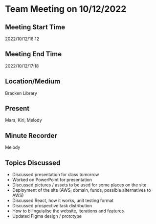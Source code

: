 # Team Meeting on 10/12/2022

## Meeting Start Time
2022/10/12/16:12

## Meeting End Time
2022/10/12/17:18

## Location/Medium
Bracken Library

## Present
Mars, Kiri, Melody

## Minute Recorder
Melody

## Topics Discussed
 - Discussed presentation for class tomorrow
 - Worked on PowerPoint for presentation
 - Discussed pictures / assets to be used for some places on the site
 - Deployment of the site (AWS, domain, funds, possible alternatives to AWS)
 - Discussed React, how it works, unit testing format
 - Discussed prospective task distribution
 - How to bilinguialise the website, iterations and features
 - Updated Figma design / prototype
